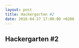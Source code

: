 ```yaml
---
layout: post
title: Hackergarten #2
date: 2016-04-27 17:00:00 +0200
---
```

Hackergarten #2
-----------------
